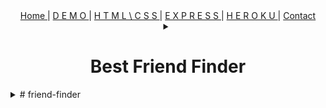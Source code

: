 
<div align="center">
  <span> <a href="#top"> Home </a> </span> | 
  <span> <a href="#intro"> D E M O </a> </span> | 
  <span> <a href="#htss"> H T M L \ C S S </a> </span> | 
  <span> <a href="#express"> E X P R E S S </a> </span> | 
  <span> <a href="#heroku"> H E R O K U </a> </span> | 
  <span> <a href="mailto:jason@rogueathletic.com" target="_blank"> Contact </a> </span>
</div>



<details align="center"><summary align="center"><h1>Best Friend Finder</h1></summary>
  <span><h2>UCSD</h2></span><span><h3>Full Stack Web Dev Assignment 14</h3></span>



<details align="center"><summary align="center"> D E M O </summary><a href="https://www.youtube.com/watch?v=JHurCXqH6KI">
<img src="https://i.imgur.com/cS1UuUW.png" width="80%">
</a></details>

<details align="center"><summary align="center"> S E R V E R . J S </summary><p>The server configuration</p> </details>

<details align="center"><summary align="center"> E X P R E S S . J S </summary>content</details>

<details align="center"><summary align="center"> H E R O K U </summary>content</details>

<details align="center"><summary align="center"> C O N T A C T </summary>  <span> <a href="mailto:jason@rogueathletic.com" target="_blank"> Contact </a> </span></details>
</details>


<details><summary>
# friend-finder</summary>
Best friend finder app utilizing API, MYSQL, Jquery, HTML, CSS, Javascript, Heroku, Github and more...
</details>

